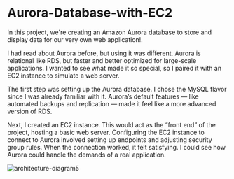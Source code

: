 # Aurora-Database-with-EC2
In this project, we're creating an Amazon Aurora database to store and display data for our very own web application!. 

I had read about Aurora before, but using it was different. Aurora is relational like RDS, but faster and better optimized for large-scale applications. I wanted to see what made it so special, so I paired it with an EC2 instance to simulate a web server.

The first step was setting up the Aurora database. I chose the MySQL flavor since I was already familiar with it. Aurora’s default features — like automated backups and replication — made it feel like a more advanced version of RDS.

Next, I created an EC2 instance. This would act as the “front end” of the project, hosting a basic web server. Configuring the EC2 instance to connect to Aurora involved setting up endpoints and adjusting security group rules. When the connection worked, it felt satisfying. I could see how Aurora could handle the demands of a real application.

![architecture-diagram5](https://github.com/user-attachments/assets/bd4832fe-e1c2-46fc-8282-15640ce70a75)
